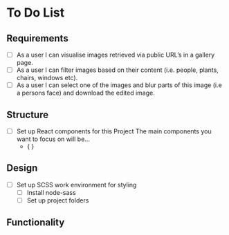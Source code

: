 # To Do List

## Requirements
- [ ] As a user I can visualise images retrieved via public URL’s in a gallery page.
- [ ] As a user I can filter images based on their content (i.e. people, plants, chairs, windows etc).
- [ ] As a user I can select one of the images and blur parts of this image (i.e a persons face) and
download the edited image.

## Structure
- [ ] Set up React components for this Project
    The main components you want to focus on will be...
    - { }

## Design
- [ ] Set up SCSS work environment for styling
    - [ ] Install node-sass
    - [ ] Set up project folders

## Functionality